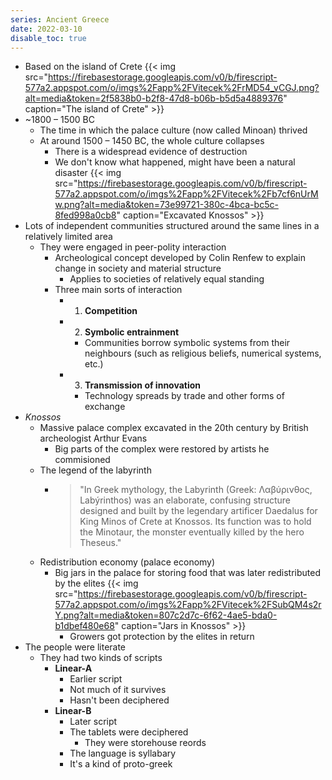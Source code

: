 ```yaml
---
series: Ancient Greece
date: 2022-03-10
disable_toc: true
---
```


- Based on the island of Crete
{{< img src="https://firebasestorage.googleapis.com/v0/b/firescript-577a2.appspot.com/o/imgs%2Fapp%2FVitecek%2FrMD54_vCGJ.png?alt=media&token=2f5838b0-b2f8-47d8-b06b-b5d5a4889376" caption="The island of Crete" >}}
- ~1800 – 1500 BC
    -  The time in which the palace culture (now called Minoan) thrived
    - At around 1500 – 1450 BC, the whole culture collapses
		- There is a widespread evidence of destruction
        - We don't know what happened, might have been a natural disaster
{{< img src="https://firebasestorage.googleapis.com/v0/b/firescript-577a2.appspot.com/o/imgs%2Fapp%2FVitecek%2Fb7cf6nUrMw.png?alt=media&token=73e99721-380c-4bca-bc5c-8fed998a0cb8" caption="Excavated Knossos" >}}
- Lots of independent communities structured around the same lines in a relatively limited area
    - They were engaged in peer-polity interaction
		- Archeological concept developed by Colin Renfew to explain change in society and material structure
			- Applies to societies of relatively equal standing
		- Three main sorts of interaction
			- 1. **Competition**
			- 2. **Symbolic entrainment**
				- Communities borrow symbolic systems from their neighbours (such as religious beliefs, numerical systems, etc.)
			- 3. **Transmission of innovation**
				- Technology spreads by trade and other forms of exchange
- *Knossos*
    - Massive palace complex excavated in the 20th century by British archeologist Arthur Evans
        - Big parts of the complex were restored by artists he commisioned
    - The legend of the labyrinth
        - > "In Greek mythology, the Labyrinth (Greek: Λαβύρινθος, Labýrinthos) was an elaborate, confusing structure designed and built by the legendary artificer Daedalus for King Minos of Crete at Knossos. Its function was to hold the Minotaur, the monster eventually killed by the hero Theseus."
    - Redistribution economy (palace economy)
        - Big jars in the palace for storing food that was later redistributed by the elites
{{< img src="https://firebasestorage.googleapis.com/v0/b/firescript-577a2.appspot.com/o/imgs%2Fapp%2FVitecek%2FSubQM4s2rY.png?alt=media&token=807c2d7c-6f62-4ae5-bda0-b1dbef480e68" caption="Jars in Knossos" >}}
            - Growers got protection by the elites in return
- The people were literate
    - They had two kinds of scripts
        - **Linear-A**
            - Earlier script
            - Not much of it survives
            - Hasn't been deciphered
        - **Linear-B**
            - Later script
            - The tablets were deciphered
                - They were storehouse reords
            - The language is syllabary
            - It's a kind of proto-greek